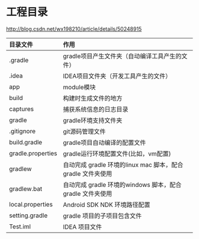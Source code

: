 # 工程目录

<http://blog.csdn.net/wx198210/article/details/50248915>

 | 目录文件 |  作用 |
 | :------- | :---- |
 | .gradle |gradle项目产生文件夹（自动编译工具产生的文件） |
 | .idea | IDEA项目文件夹（开发工具产生的文件） |
 | app | module模块 |
 | build | 构建时生成文件的地方 |
 | captures |  捕获系统信息的日志目录 |
 | gradle | gradle环境支持文件夹 |
 | .gitignore | git源码管理文件 |
 | build.gradle |  gradle项目自动编译的配置文件 |
 | gradle.properties | gradle运行环境配置文件(比如，vm配置) |
 | gradlew | 自动完成 gradle 环境的linux mac 脚本，配合gradle 文件夹使用 |
 | gradlew.bat | 自动完成 gradle 环境的windows 脚本，配合gradle 文件夹使用 |
 | local.properties |  Android SDK NDK 环境路径配置 |
 | setting.gradle | gradle 项目的子项目包含文件 |
 | Test.iml |  IDEA 项目文件 |
